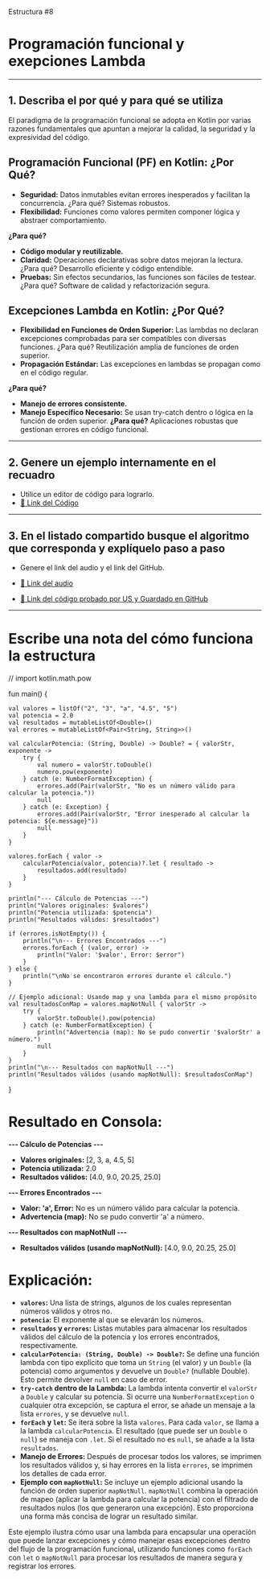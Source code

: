 Estructura #8

# Programación funcional y exepciones Lambda

---

## 1. Describa el por qué y para qué se utiliza

El paradigma de la programación funcional se adopta en Kotlin por varias razones fundamentales que apuntan a mejorar la calidad, la seguridad y la expresividad del código.

## **Programación Funcional (PF) en Kotlin: ¿Por Qué?**

- **Seguridad:** Datos inmutables evitan errores inesperados y facilitan la concurrencia. ¿Para qué? Sistemas robustos.
- **Flexibilidad:** Funciones como valores permiten componer lógica y abstraer comportamiento.
  
**¿Para qué?**
  
- **Código modular y reutilizable.**
- **Claridad:** Operaciones declarativas sobre datos mejoran la lectura. ¿Para qué? Desarrollo eficiente y código entendible.
- **Pruebas:** Sin efectos secundarios, las funciones son fáciles de testear. ¿Para qué? Software de calidad y refactorización segura.
  
## **Excepciones Lambda en Kotlin: ¿Por Qué?**

- **Flexibilidad en Funciones de Orden Superior:** Las lambdas no declaran excepciones comprobadas para ser compatibles con diversas funciones. ¿Para qué? Reutilización amplia de funciones de orden superior.
- **Propagación Estándar:** Las excepciones en lambdas se propagan como en el código regular.

**¿Para qué?**
- **Manejo de errores consistente.**
- **Manejo Específico Necesario:** Se usan try-catch dentro o lógica en la función de orden superior. **¿Para qué?** Aplicaciones robustas que gestionan errores en código funcional.

---

## 2. Genere un ejemplo internamente en el recuadro

- Utilice un editor de código para lograrlo.
- [🔗 Link del Código](https://pl.kotl.in/SpyRCw-6c) <!-- Aquí puedes reemplazar # por el enlace real de tu archivo en GitHub -->

---

## 3. En el listado compartido busque el algoritmo que corresponda y explíquelo paso a paso

- Genere el link del audio y el link del GitHub.
  
- [🔗 Link del audio](#)
- [🔗 Link del código probado por US y Guardado en GitHub](https://github.com/mejia-Xsbethx15162/FichasExpos/blob/c8d0daf75ce94553b2380824e8d6ef2dc935b206/LoopersBucles/Loopers.png)

---

# Escribe una nota del cómo funciona la estructura

// import kotlin.math.pow

fun main() {

    val valores = listOf("2", "3", "a", "4.5", "5")
    val potencia = 2.0
    val resultados = mutableListOf<Double>()
    val errores = mutableListOf<Pair<String, String>>()

    val calcularPotencia: (String, Double) -> Double? = { valorStr, exponente ->
        try {
            val numero = valorStr.toDouble()
            numero.pow(exponente)
        } catch (e: NumberFormatException) {
            errores.add(Pair(valorStr, "No es un número válido para calcular la potencia."))
            null
        } catch (e: Exception) {
            errores.add(Pair(valorStr, "Error inesperado al calcular la potencia: ${e.message}"))
            null
        }
    }

    valores.forEach { valor ->
        calcularPotencia(valor, potencia)?.let { resultado ->
            resultados.add(resultado)
        }
    }

    println("--- Cálculo de Potencias ---")
    println("Valores originales: $valores")
    println("Potencia utilizada: $potencia")
    println("Resultados válidos: $resultados")

    if (errores.isNotEmpty()) {
        println("\n--- Errores Encontrados ---")
        errores.forEach { (valor, error) ->
            println("Valor: '$valor', Error: $error")
        }
    } else {
        println("\nNo se encontraron errores durante el cálculo.")
    }

    // Ejemplo adicional: Usando map y una lambda para el mismo propósito
    val resultadosConMap = valores.mapNotNull { valorStr ->
        try {
            valorStr.toDouble().pow(potencia)
        } catch (e: NumberFormatException) {
            println("Advertencia (map): No se pudo convertir '$valorStr' a número.")
            null
        }
    }
    println("\n--- Resultados con mapNotNull ---")
    println("Resultados válidos (usando mapNotNull): $resultadosConMap")
}

# Resultado en Consola:

**--- Cálculo de Potencias ---**

- **Valores originales:** [2, 3, a, 4.5, 5]
- **Potencia utilizada:** 2.0
- **Resultados válidos:** [4.0, 9.0, 20.25, 25.0]

**--- Errores Encontrados ---**
- **Valor: 'a', Error:** No es un número válido para calcular la potencia.
- **Advertencia (map):** No se pudo convertir 'a' a número.

**--- Resultados con mapNotNull ---**
- **Resultados válidos (usando mapNotNull):** [4.0, 9.0, 20.25, 25.0]


# Explicación:

- **`valores`:** Una lista de strings, algunos de los cuales representan números válidos y otros no.
- **`potencia`:** El exponente al que se elevarán los números.
- **`resultados` y `errores`:** Listas mutables para almacenar los resultados válidos del cálculo de la potencia y los errores encontrados, respectivamente.
- **`calcularPotencia: (String, Double) -> Double?`:** Se define una función lambda con tipo explícito que toma un `String` (el valor) y un `Double` (la potencia) como argumentos y devuelve un `Double?` (nullable Double). 
     Esto permite devolver `null` en caso de error.
- **`try-catch` dentro de la Lambda:** La lambda intenta convertir el `valorStr` a `Double` y calcular su potencia. Si ocurre una `NumberFormatException` o cualquier otra excepción, se captura el error, se añade un 
     mensaje a la lista `errores`, y se devuelve `null`.
- **`forEach` y `let`:** Se itera sobre la lista `valores`. Para cada `valor`, se llama a la lambda `calcularPotencia`. El resultado (que puede ser un `Double` o `null`) se maneja con `.let`. Si el resultado no es `null`, 
     se añade a la lista `resultados`.
- **Manejo de Errores:** Después de procesar todos los valores, se imprimen los resultados válidos y, si hay errores en la lista `errores`, se imprimen los detalles de cada error.
- **Ejemplo con `mapNotNull`:** Se incluye un ejemplo adicional usando la función de orden superior `mapNotNull`. `mapNotNull` combina la operación de mapeo (aplicar la lambda para calcular la potencia) con el filtrado de 
    resultados nulos (los que generaron una excepción). Esto proporciona una forma más concisa de lograr un resultado similar.

Este ejemplo ilustra cómo usar una lambda para encapsular una operación que puede lanzar excepciones y cómo manejar esas excepciones dentro del flujo de la programación funcional, utilizando funciones
como `forEach` con `let` o `mapNotNull` para procesar los resultados de manera segura y registrar los errores.

